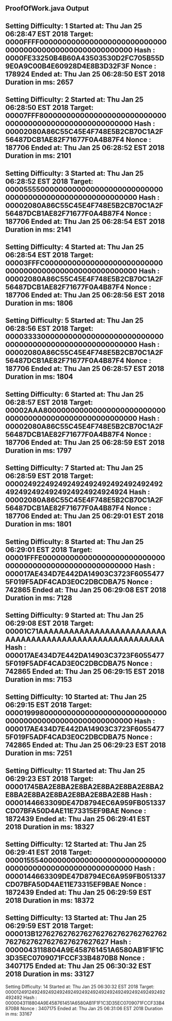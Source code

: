 <h2>ProofOfWork.java Output</h2>

Setting Difficulty: 1
Started at: Thu Jan 25 06:28:47 EST 2018
Target: 0000FFFF00000000000000000000000000000000000000000000000000000000
Hash  : 0000FE33250B4B60A43503530D2FC705B55D9E0A9C00B4E60928D4E8B3D32F3F
Nonce : 178924
Ended at: Thu Jan 25 06:28:50 EST 2018
Duration in ms: 2657
------------
Setting Difficulty: 2
Started at: Thu Jan 25 06:28:50 EST 2018
Target: 00007FFF80000000000000000000000000000000000000000000000000000000
Hash  : 00002080A86C55C45E4F748E5B2CB70C1A2F56487DCB1AE82F71677F0A4B87F4
Nonce : 187706
Ended at: Thu Jan 25 06:28:52 EST 2018
Duration in ms: 2101
------------
Setting Difficulty: 3
Started at: Thu Jan 25 06:28:52 EST 2018
Target: 0000555500000000000000000000000000000000000000000000000000000000
Hash  : 00002080A86C55C45E4F748E5B2CB70C1A2F56487DCB1AE82F71677F0A4B87F4
Nonce : 187706
Ended at: Thu Jan 25 06:28:54 EST 2018
Duration in ms: 2141
------------
Setting Difficulty: 4
Started at: Thu Jan 25 06:28:54 EST 2018
Target: 00003FFFC0000000000000000000000000000000000000000000000000000000
Hash  : 00002080A86C55C45E4F748E5B2CB70C1A2F56487DCB1AE82F71677F0A4B87F4
Nonce : 187706
Ended at: Thu Jan 25 06:28:56 EST 2018
Duration in ms: 1806
------------
Setting Difficulty: 5
Started at: Thu Jan 25 06:28:56 EST 2018
Target: 0000333300000000000000000000000000000000000000000000000000000000
Hash  : 00002080A86C55C45E4F748E5B2CB70C1A2F56487DCB1AE82F71677F0A4B87F4
Nonce : 187706
Ended at: Thu Jan 25 06:28:57 EST 2018
Duration in ms: 1804
------------
Setting Difficulty: 6
Started at: Thu Jan 25 06:28:57 EST 2018
Target: 00002AAA80000000000000000000000000000000000000000000000000000000
Hash  : 00002080A86C55C45E4F748E5B2CB70C1A2F56487DCB1AE82F71677F0A4B87F4
Nonce : 187706
Ended at: Thu Jan 25 06:28:59 EST 2018
Duration in ms: 1797
------------
Setting Difficulty: 7
Started at: Thu Jan 25 06:28:59 EST 2018
Target: 0000249224924924924924924924924924924924924924924924924924924924
Hash  : 00002080A86C55C45E4F748E5B2CB70C1A2F56487DCB1AE82F71677F0A4B87F4
Nonce : 187706
Ended at: Thu Jan 25 06:29:01 EST 2018
Duration in ms: 1801
------------
Setting Difficulty: 8
Started at: Thu Jan 25 06:29:01 EST 2018
Target: 00001FFFE0000000000000000000000000000000000000000000000000000000
Hash  : 000017AE434D7E442DA14903C3723F60554775F019F5ADF4CAD3E0C2DBCDBA75
Nonce : 742865
Ended at: Thu Jan 25 06:29:08 EST 2018
Duration in ms: 7128
------------
Setting Difficulty: 9
Started at: Thu Jan 25 06:29:08 EST 2018
Target: 00001C71AAAAAAAAAAAAAAAAAAAAAAAAAAAAAAAAAAAAAAAAAAAAAAAAAAAAAAAA
Hash  : 000017AE434D7E442DA14903C3723F60554775F019F5ADF4CAD3E0C2DBCDBA75
Nonce : 742865
Ended at: Thu Jan 25 06:29:15 EST 2018
Duration in ms: 7153
------------
Setting Difficulty: 10
Started at: Thu Jan 25 06:29:15 EST 2018
Target: 0000199980000000000000000000000000000000000000000000000000000000
Hash  : 000017AE434D7E442DA14903C3723F60554775F019F5ADF4CAD3E0C2DBCDBA75
Nonce : 742865
Ended at: Thu Jan 25 06:29:23 EST 2018
Duration in ms: 7251
------------
Setting Difficulty: 11
Started at: Thu Jan 25 06:29:23 EST 2018
Target: 00001745BA2E8BA2E8BA2E8BA2E8BA2E8BA2E8BA2E8BA2E8BA2E8BA2E8BA2E8B
Hash  : 0000144663309DE47D8794EC6A959FB051337CD07BFA50D4AE11E73315EF9BAE
Nonce : 1872439
Ended at: Thu Jan 25 06:29:41 EST 2018
Duration in ms: 18327
------------
Setting Difficulty: 12
Started at: Thu Jan 25 06:29:41 EST 2018
Target: 0000155540000000000000000000000000000000000000000000000000000000
Hash  : 0000144663309DE47D8794EC6A959FB051337CD07BFA50D4AE11E73315EF9BAE
Nonce : 1872439
Ended at: Thu Jan 25 06:29:59 EST 2018
Duration in ms: 18372
------------
Setting Difficulty: 13
Started at: Thu Jan 25 06:29:59 EST 2018
Target: 000013B127627627627627627627627627627627627627627627627627627627
Hash  : 0000043118804A9E458761451A6580AB1F1F1C3D35EC0709071FCCF33B4870B8
Nonce : 3407175
Ended at: Thu Jan 25 06:30:32 EST 2018
Duration in ms: 33127
------------
Setting Difficulty: 14
Started at: Thu Jan 25 06:30:32 EST 2018
Target: 0000124912492492492492492492492492492492492492492492492492492492
Hash  : 0000043118804A9E458761451A6580AB1F1F1C3D35EC0709071FCCF33B4870B8
Nonce : 3407175
Ended at: Thu Jan 25 06:31:06 EST 2018
Duration in ms: 33167